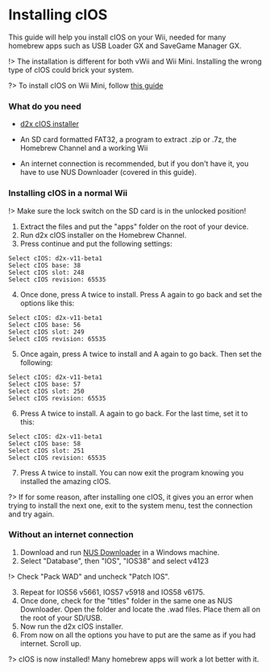 # Installing cIOS

This guide will help you install cIOS on your Wii, needed for many homebrew apps such as USB Loader GX and SaveGame Manager GX.

!> The installation is different for both vWii and Wii Mini. Installing the wrong type of cIOS could brick your system.

?> To install cIOS on Wii Mini, follow [this guide](cios-mini)

### What do you need

 - [d2x cIOS installer](https://hbb1.oscwii.org/hbb/d2x-cios-installer/d2x-cios-installer.zip)
 
 - An SD card formatted FAT32, a program to extract .zip or .7z, the Homebrew Channel and a working Wii

 - An internet connection is recommended, but if you don't have it, you have to use NUS Downloader (covered in this guide).

### Installing cIOS in a normal Wii

!> Make sure the lock switch on the SD card is in the unlocked position!

1. Extract the files and put the "apps" folder on the root of your device.
2. Run d2x cIOS installer on the Homebrew Channel.
3. Press continue and put the following settings:
```
Select cIOS: d2x-v11-beta1
Select cIOS base: 38
Select cIOS slot: 248
Select cIOS revision: 65535
```
4. Once done, press A twice to install. Press A again to go back and set the options like this:
```
Select cIOS: d2x-v11-beta1
Select cIOS base: 56
Select cIOS slot: 249
Select cIOS revision: 65535
```
5. Once again, press A twice to install and A again to go back. Then set the following:
```
Select cIOS: d2x-v11-beta1
Select cIOS base: 57
Select cIOS slot: 250
Select cIOS revision: 65535
```
6. Press A twice to install. A again to go back. For the last time, set it to this:
```
Select cIOS: d2x-v11-beta1
Select cIOS base: 58
Select cIOS slot: 251
Select cIOS revision: 65535
```
7. Press A twice to install. You can now exit the program knowing you installed the amazing cIOS.

?> If for some reason, after installing one cIOS, it gives you an error when trying to install the next one, exit to the system menu, test the connection and try again.

### Without an internet connection

1. Download and run [NUS Downloader](https://github.com/WiiDatabase/nusdownloader/releases/download/v1.9-mod/NUSD_mod.rar) in a Windows machine.
2. Select "Database", then "IOS", "IOS38" and select v4123

!> Check "Pack WAD" and uncheck "Patch IOS".

3. Repeat for IOS56 v5661, IOS57 v5918 and IOS58 v6175.
4. Once done, check for the "titles" folder in the same one as NUS Downloader. Open the folder and locate the .wad files. Place them all on the root of your SD/USB.
5. Now run the d2x cIOS installer.
6. From now on all the options you have to put are the same as if you had internet. Scroll up.

?> cIOS is now installed! Many homebrew apps will work a lot better with it.

